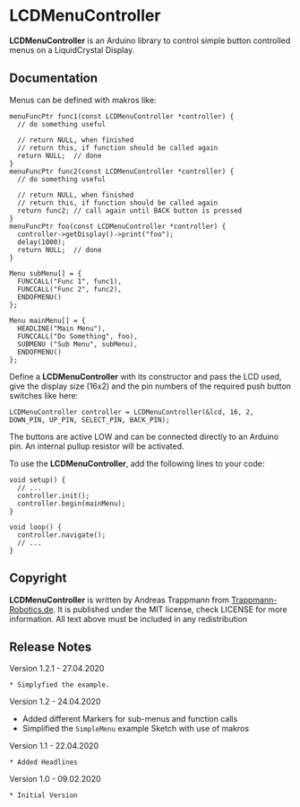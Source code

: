 # LCDMenuController

**LCDMenuController** is an Arduino library to control simple button controlled
menus on a LiquidCrystal Display.

## Documentation

Menus can be defined with makros like:
```
menuFuncPtr func1(const LCDMenuController *controller) {
  // do something useful

  // return NULL, when finished
  // return this, if function should be called again
  return NULL;  // done
}
menuFuncPtr func2(const LCDMenuController *controller) {
  // do something useful

  // return NULL, when finished
  // return this, if function should be called again
  return func2; // call again until BACK button is pressed
}
menuFuncPtr foo(const LCDMenuController *controller) {
  controller->getDisplay()->print("foo");
  delay(1000);
  return NULL;  // done
}

Menu subMenu[] = {
  FUNCCALL("Func 1", func1),
  FUNCCALL("Func 2", func2),
  ENDOFMENU()
};

Menu mainMenu[] = {
  HEADLINE("Main Menu"),
  FUNCCALL("Do Something", foo),
  SUBMENU ("Sub Menu", subMenu),
  ENDOFMENU()
};
```

Define a **LCDMenuController** with its constructor and pass the LCD used,
give the display size (16x2) and the pin numbers of the required push button
switches like here:
```
LCDMenuController controller = LCDMenuController(&lcd, 16, 2, DOWN_PIN, UP_PIN, SELECT_PIN, BACK_PIN);
```
The buttons are active LOW and can be connected directly to an Arduino pin. An
internal pullup resistor will be activated.

To use the **LCDMenuController**, add the following lines to your code:
```
void setup() {
  // ...
  controller.init();
  controller.begin(mainMenu);
}

void loop() {
  controller.navigate();
  // ...
}
```

## Copyright
**LCDMenuController** is written by Andreas Trappmann from
[Trappmann-Robotics.de](https://www.trappmann-robotics.de/). It is published
under the MIT license, check LICENSE for more information.
All text above must be included in any redistribution

## Release Notes

Version 1.2.1 - 27.04.2020

	* Simplyfied the example.
	
Version 1.2 - 24.04.2020

  * Added different Markers for sub-menus and function calls
  * Simplified the `SimpleMenu` example Sketch with use of makros

Version 1.1 - 22.04.2020

	* Added Headlines

Version 1.0 - 09.02.2020

	* Initial Version
